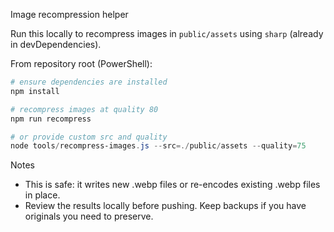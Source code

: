 Image recompression helper

Run this locally to recompress images in `public/assets` using `sharp` (already in devDependencies).

From repository root (PowerShell):

```powershell
# ensure dependencies are installed
npm install

# recompress images at quality 80
npm run recompress

# or provide custom src and quality
node tools/recompress-images.js --src=./public/assets --quality=75
```

Notes
- This is safe: it writes new .webp files or re-encodes existing .webp files in place.
- Review the results locally before pushing. Keep backups if you have originals you need to preserve.
